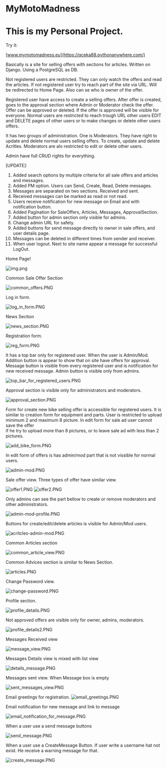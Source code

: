 # MyMotoMadness
 

# This is my Personal Project.





Try it:

[www.mymotomadness.eu](https://qceka88.pythonanywhere.com/)



Basically is a site for selling offers with sections for articles. Written on Django. Using a PostgreSQL as DB.

Not registered users are restricted. They can only watch the offers and read the articles.
If not registered user try to reach part of the site via URL. Will be redirected to Home Page.
Also can se who is owner of the offer.

Registered user have access to create a selling offers. After offer is created, goes to the approval section 
where Admin or Moderator check the offer. Offer can be approved or deleted. 
If the offer is approved will be visible for everyone. Normal users are restricted to reach trough URL
other users EDIT and DELETE pages of other users or to make changes or delete other users offers. 

It has two groups of administration. One is Moderators. 
They have right to update and delete normal users selling offers. To create, update and delete Acritles.
Moderators are alo restricted to edit or delete other users.


Admin have full CRUD rights for everything.

[UPDATE]:

1. Added search options by multiple criteria for all sale offers and articles and messages.
2. Added PM option. Users can Send, Create, Read, Delete messages.
3. Messages are separated on two sections. Received and sent.
4. Received messages can be marked as read or not read.
5. Users receive notification for new message on Email and with  notification button.
6. Added Pagination for SaleOffers, Articles, Messages, ApprovalSection.
7. Added button for admin section only visible for admins.
8. Change admin URL for safety. 
9. Added buttons for send message directly to owner in sale offers, and user details page.
10. Messages can be deleted in different times from sender  and receiver.
11. When user logout. Next to site name appear a message for successful LogOut.


Home Page!

![img.png](readme_images/img.png)

Common Sale Offer Section

![common_offers.PNG](readme_images%2Fcommon_offers.PNG)

Log in form.

![log_in_form.PNG](readme_images%2Flog_in_form.PNG)

News Section

![news_section.PNG](readme_images%2Fnews_section.PNG)


Registration form.

![reg_form.PNG](readme_images%2Freg_form.PNG)

It has a top bar only for registered user. When the user is Admin/Mod.
Addition button is appear to show that on site have offers for approval.
Message button is visible from every registered user and is notification for new received message.  Admin button is visible
only from admins.

![top_bar_for_registered_users.PNG](readme_images%2Ftop_bar_for_registered_users.PNG)

Approval section is visible only for administrators and moderators.

![approval_section.PNG](readme_images%2Fapproval_section.PNG)


Form for create new bike selling offer is accessible for registered users.
It is similar to creation form for equipment and parts.
User is restricted to upload minimum 2 and maximum 8 picture.
In edit form for sale ad user cannot save the offer  
if he try to upload more than 8 pictures, or to leave sale ad with less than 2 pictures.

![add_bike_form.PNG](readme_images%2Fadd_bike_form.PNG)

In edit form of offers is has admin/mod part that is not vissible for normal users.

![admin-mod.PNG](readme_images%2Fadmin-mod.PNG)

Sale offer view. Three types of offer have similar view.

![offer1.PNG](readme_images%2Foffer1.PNG)
![offer2.PNG](readme_images%2Foffer2.PNG)


Only admins can see the part bellow to create or remove moderators and other administrators.

![admin-mod-profile.PNG](readme_images%2Fadmin-mod-profile.PNG)

Buttons for create/edit/delete articles is visible for Admin/Mod users.

![acritcles-admin-mod.PNG](readme_images%2Facritcles-admin-mod.PNG)

Common Articles section

![common_article_view.PNG](readme_images%2Fcommon_article_view.PNG)

Common Advices section is similar to News Section.

![articles.PNG](readme_images%2Farticles.PNG)

Change Password view.

![change-password.PNG](readme_images%2Fchange-password.PNG)


Profile section.

![profile_details.PNG](readme_images%2Fprofile_details.PNG)

Not approved offers are visible only for owner, admins, moderators.

![profile_details2.PNG](readme_images%2Fprofile_details2.PNG)

Messages Received view

![message_view.PNG](readme_images%2Fmessage_view.PNG)

Messages Details view is mixed with list view

![details_message.PNG](readme_images%2Fdetails_message.PNG)

Messages sent  view. When Message box is empty

![sent_messages_view.PNG](readme_images%2Fsent_messages_view.PNG)

Email greetings for registration.
![email_greetings.PNG](readme_images%2Femail_greetings.PNG)

Email notification for new message and link to message

![email_notification_for_message.PNG](readme_images%2Femail_notification_for_message.PNG)

When a user use a send message buttons

![send_message.PNG](readme_images%2Fsend_message.PNG)

When a user use a CreateMessage Button. If user write a username hat not exist. He receive a warning message for that.

![create_message.PNG](readme_images%2Fcreate_message.PNG)